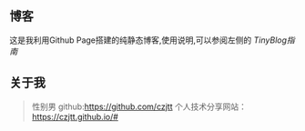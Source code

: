 ## 博客

这是我利用Github Page搭建的纯静态博客,使用说明,可以参阅左侧的 *TinyBlog指南*

## 关于我
>性别男
github:https://github.com/czjtt
个人技术分享网站：https://czjtt.github.io/#